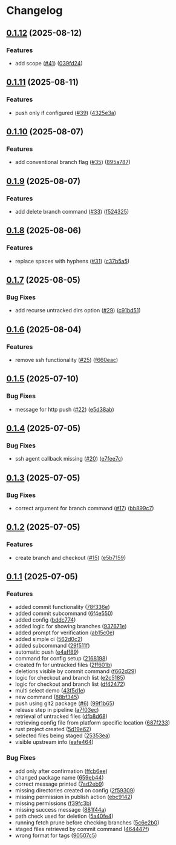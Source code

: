 # Changelog

## [0.1.12](https://github.com/Gerixmus/supergit/compare/v0.1.11...v0.1.12) (2025-08-12)


### Features

* add scope ([#41](https://github.com/Gerixmus/supergit/issues/41)) ([039fd24](https://github.com/Gerixmus/supergit/commit/039fd24ec0326d8ab175debdfc8e606be3bc0bbf))

## [0.1.11](https://github.com/Gerixmus/supergit/compare/v0.1.10...v0.1.11) (2025-08-11)


### Features

* push only if configured ([#39](https://github.com/Gerixmus/supergit/issues/39)) ([4325e3a](https://github.com/Gerixmus/supergit/commit/4325e3ad5585367dbc28ef224081e244401502db))

## [0.1.10](https://github.com/Gerixmus/supergit/compare/v0.1.9...v0.1.10) (2025-08-07)


### Features

* add conventional branch flag ([#35](https://github.com/Gerixmus/supergit/issues/35)) ([895a787](https://github.com/Gerixmus/supergit/commit/895a78763f55bfb28b82b6b91fee86df04e66c71))

## [0.1.9](https://github.com/Gerixmus/supergit/compare/v0.1.8...v0.1.9) (2025-08-07)


### Features

* add delete branch command ([#33](https://github.com/Gerixmus/supergit/issues/33)) ([f524325](https://github.com/Gerixmus/supergit/commit/f524325b61a4148104529dd46799862d3c7e0c97))

## [0.1.8](https://github.com/Gerixmus/supergit/compare/v0.1.7...v0.1.8) (2025-08-06)


### Features

* replace spaces with hyphens ([#31](https://github.com/Gerixmus/supergit/issues/31)) ([c37b5a5](https://github.com/Gerixmus/supergit/commit/c37b5a58480d4663b8ab843ff6497a7fa64f05b3))

## [0.1.7](https://github.com/Gerixmus/sg/compare/v0.1.6...v0.1.7) (2025-08-05)


### Bug Fixes

* add recurse untracked dirs option ([#29](https://github.com/Gerixmus/sg/issues/29)) ([c91bd51](https://github.com/Gerixmus/sg/commit/c91bd51ab73a06bffc343661982c2c493c184efc))

## [0.1.6](https://github.com/Gerixmus/sg/compare/v0.1.5...v0.1.6) (2025-08-04)


### Features

* remove ssh functionality ([#25](https://github.com/Gerixmus/sg/issues/25)) ([f660eac](https://github.com/Gerixmus/sg/commit/f660eacf1aae898a3790fc84d84e38e7fbca3c6f))

## [0.1.5](https://github.com/Gerixmus/sg/compare/v0.1.4...v0.1.5) (2025-07-10)


### Bug Fixes

* message for http push ([#22](https://github.com/Gerixmus/sg/issues/22)) ([e5d38ab](https://github.com/Gerixmus/sg/commit/e5d38ab90d13496b6a07119d0e86f2eb781b5f55))

## [0.1.4](https://github.com/Gerixmus/sg/compare/v0.1.3...v0.1.4) (2025-07-05)


### Bug Fixes

* ssh agent callback missing ([#20](https://github.com/Gerixmus/sg/issues/20)) ([e7fee7c](https://github.com/Gerixmus/sg/commit/e7fee7c94a1492a78674b2cd0b9954f297ad3856))

## [0.1.3](https://github.com/Gerixmus/sg/compare/v0.1.2...v0.1.3) (2025-07-05)


### Bug Fixes

* correct argument for branch command ([#17](https://github.com/Gerixmus/sg/issues/17)) ([bb899c7](https://github.com/Gerixmus/sg/commit/bb899c71d949ef3307bf7e742b1ce0ff03181b3d))

## [0.1.2](https://github.com/Gerixmus/sg/compare/v0.1.1...v0.1.2) (2025-07-05)


### Features

* create branch and checkout ([#15](https://github.com/Gerixmus/sg/issues/15)) ([e5b7159](https://github.com/Gerixmus/sg/commit/e5b7159512e7cfb4ae5605f5ca28f3f8b1f5b890))

## [0.1.1](https://github.com/Gerixmus/sg/compare/v0.1.0...v0.1.1) (2025-07-05)


### Features

* added commit functionality ([78f336e](https://github.com/Gerixmus/sg/commit/78f336e418504e8e58d5b8319942e0e83597f86f))
* added commit subcommand ([6f4e550](https://github.com/Gerixmus/sg/commit/6f4e550ed2dacf1016dfa9c362e93a4d8c222ccb))
* added config ([bddc774](https://github.com/Gerixmus/sg/commit/bddc77441a9befd8c6623018517f70e5214be028))
* added logic for showing branches ([937671e](https://github.com/Gerixmus/sg/commit/937671ed51ac75174fdd3cc4772a78afb142955f))
* added prompt for verification ([ab15c0e](https://github.com/Gerixmus/sg/commit/ab15c0e12de92628cca7e7bd1289d54cd38fd18a))
* added simple ci ([562d0c2](https://github.com/Gerixmus/sg/commit/562d0c2b92f57d2140547b652349105ff1709725))
* added subcommand ([29f511f](https://github.com/Gerixmus/sg/commit/29f511f14414db6007250d4a9e26f406cc29e45b))
* automatic push ([e4aff89](https://github.com/Gerixmus/sg/commit/e4aff89152c8c7e35f01aba8eba8dc03f19c77b5))
* command for config setup ([2168198](https://github.com/Gerixmus/sg/commit/2168198c621ffdccd9a9b97b47134170ff4dd562))
* created fn for untracked files ([2ff601b](https://github.com/Gerixmus/sg/commit/2ff601b32a7973476f57e437009c95190e450815))
* deletions visible by commit command ([f662d29](https://github.com/Gerixmus/sg/commit/f662d291808111b457c227a8addd5de6c987b7e6))
* logic for checkout and branch list ([e2c5185](https://github.com/Gerixmus/sg/commit/e2c5185bfe0b45d8b8e4b638013386a600cc049b))
* logic for checkout and branch list ([df42472](https://github.com/Gerixmus/sg/commit/df424725e21cb0590433ecc82631904e499bda62))
* multi select demo ([43f5d1e](https://github.com/Gerixmus/sg/commit/43f5d1ec8265315f964b946eb34c1b9f63d1ffb5))
* new command ([88bf345](https://github.com/Gerixmus/sg/commit/88bf345c85d9426106977054c8f4337180bc8bc1))
* push using git2 package ([#6](https://github.com/Gerixmus/sg/issues/6)) ([99f1b65](https://github.com/Gerixmus/sg/commit/99f1b659b783a85d6a7bf439bf46bd253a4a5cf3))
* release step in pipeline ([a7f03ec](https://github.com/Gerixmus/sg/commit/a7f03ec71bcf83a2b1863163b881254fa4ae0f46))
* retrieval of untracked files ([dfb8d68](https://github.com/Gerixmus/sg/commit/dfb8d6814ba754560b6e69683e45124308330a76))
* retrieving config file from platform specific location ([687f233](https://github.com/Gerixmus/sg/commit/687f233a1b62f190df3d1f4e241202d8a90cc14d))
* rust project created ([5d19e62](https://github.com/Gerixmus/sg/commit/5d19e629d811da7058e77bef0b9fa4dc24c123cd))
* selected files being staged ([25353ea](https://github.com/Gerixmus/sg/commit/25353ea5a16e555d22e19c252941d38b36056566))
* visible upstream info ([eafe464](https://github.com/Gerixmus/sg/commit/eafe464b86e69e3487397e014cb7b03c77e8496b))


### Bug Fixes

* add only after confirmation ([ffcb6ee](https://github.com/Gerixmus/sg/commit/ffcb6ee22a5e6e4573ef83265c980890efa6c850))
* changed package name ([659eb44](https://github.com/Gerixmus/sg/commit/659eb44dea072dc73175c23d336e46a04879e9aa))
* correct message printed ([7ad2eb9](https://github.com/Gerixmus/sg/commit/7ad2eb91fc9482898051a99b4242e6efeb161576))
* missing directories created on config ([2f59309](https://github.com/Gerixmus/sg/commit/2f5930925ff4f5ad4fa726e2cfe29f7131a68e43))
* missing permission in publish action ([ebc9142](https://github.com/Gerixmus/sg/commit/ebc91421f4cd3b2ce5619a639a1620214a091b1a))
* missing permissions ([f39fc3b](https://github.com/Gerixmus/sg/commit/f39fc3b50f67b9987fd5d7795c32455102c0065b))
* missing success message ([881f44a](https://github.com/Gerixmus/sg/commit/881f44a1d65f6393f1a96ca01040d76718e8747e))
* path check used for deletion ([5a40fe4](https://github.com/Gerixmus/sg/commit/5a40fe46baf4f365a0181be741b469c649e73a24))
* running fetch prune before checking branches ([5c6e2b0](https://github.com/Gerixmus/sg/commit/5c6e2b06df6592d69946bd50923181f25375b4c7))
* staged files retrieved by commit command ([464447f](https://github.com/Gerixmus/sg/commit/464447f7bef63a05b209a98317fca17c313b2177))
* wrong format for tags ([90507c5](https://github.com/Gerixmus/sg/commit/90507c508041963755205fd898af0ed2a7edf5f1))
